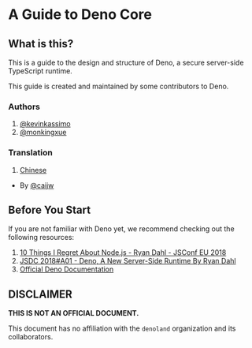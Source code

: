 # A Guide to Deno Core

## What is this?

This is a guide to the design and structure of Deno, a secure server-side TypeScript runtime.

This guide is created and maintained by some contributors to Deno.

### Authors

1. [@kevinkassimo](https://github.com/kevinkassimo)
2. [@monkingxue](https://github.com/monkingxue)

### Translation
1. [Chinese](https://github.com/denolib/guide/tree/master/chinese)
  + By [@caijw](https://github.com/caijw)

## Before You Start

If you are not familiar with Deno yet, we recommend checking out the following resources:

1. [10 Things I Regret About Node.js - Ryan Dahl - JSConf EU 2018](https://www.youtube.com/watch?v=M3BM9TB-8yA)
2. [JSDC 2018\#A01 - Deno, A New Server-Side Runtime By Ryan Dahl](https://www.youtube.com/watch?v=FlTG0UXRAkE)
3. [Official Deno Documentation](https://github.com/denoland/deno/blob/master/Docs.md)

## DISCLAIMER

**THIS IS NOT AN OFFICIAL DOCUMENT.**

This document has no affiliation with the `denoland` organization and its collaborators.
